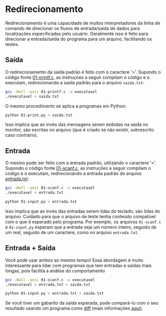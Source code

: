 Redirecionamento
================

Redirecionamento é uma capacidade de muitos interpretadores da linha de comando de direcionar os fluxos de entrada/saída de dados para localizações especificadas pelo usuário. Geralmente isso é feito para direcionar a entrada/saída do programa para um arquivo, facilitando os testes.

Saída
-----

O redirecionamento da saída padrão é feito com o caractere '>'. Supondo o código fonte [01-printf.c](00_Saida/01-printf.c), as instruções a seguir compilam o código e o executam, redirecionando a saída padrão para o arquivo ```saida.txt```:

```bash
gcc -Wall -ansi 01-printf.c -o executavel
./executavel > saida.txt
```

O mesmo procedimento se aplica a programas em Python:

```bash
python 01-print.py > saida.txt
```

Isso implica que ao invés das mensagens serem exibidas na saída no monitor, são escritas no arquivo (que é criado se não existir, sobrescrito caso contrário).

Entrada
-------

O mesmo pode ser feito com a entrada padrão, utilizando o caractere '<'. Supondo o código fonte [01-scanf.c](01_Entrada/01-scanf.c), as instruções a seguir compilam o código e o executam, redirecionando a entrada padrão do arquivo [entrada.txt](01_Entrada/entrada.txt):

```bash
gcc -Wall -ansi 01-scanf.c -o executavel
./executavel < entrada.txt
```

```bash
python 01-input.py < entrada.txt
```

Isso implica que ao invés das entradas serem lidas do teclado, são lidas do arquivo. Cuidado para que o arquivo de teste tenha conteúdo compatível com o que é esperado pelo programa. Por exemplo, os arquivos ```01-scanf.c``` e ```01-input.py``` esperam que a entrada seja um número inteiro, seguido de um real, seguido de um caractere, como no arquivo ```entrada.txt```.

Entrada + Saída
---------------

Você pode usar ambos ao mesmo tempo! Essa abordagem é muito interessante para lidar com programas que tem entradas e saídas mais longas, pois facilita a análise do comportamento

```bash
gcc -Wall -ansi 01-scanf.c -o executavel
./executavel < entrada.txt > saida.txt
```

```bash
python 01-input.py < entrada.txt > saida.txt
```

Se você tiver um gabarito da saída esperada, pode compará-lo com o seu resultado usando um programa como [diff](https://pt.wikipedia.org/wiki/Diff) (mais informações [aqui](/src/exercicios)).